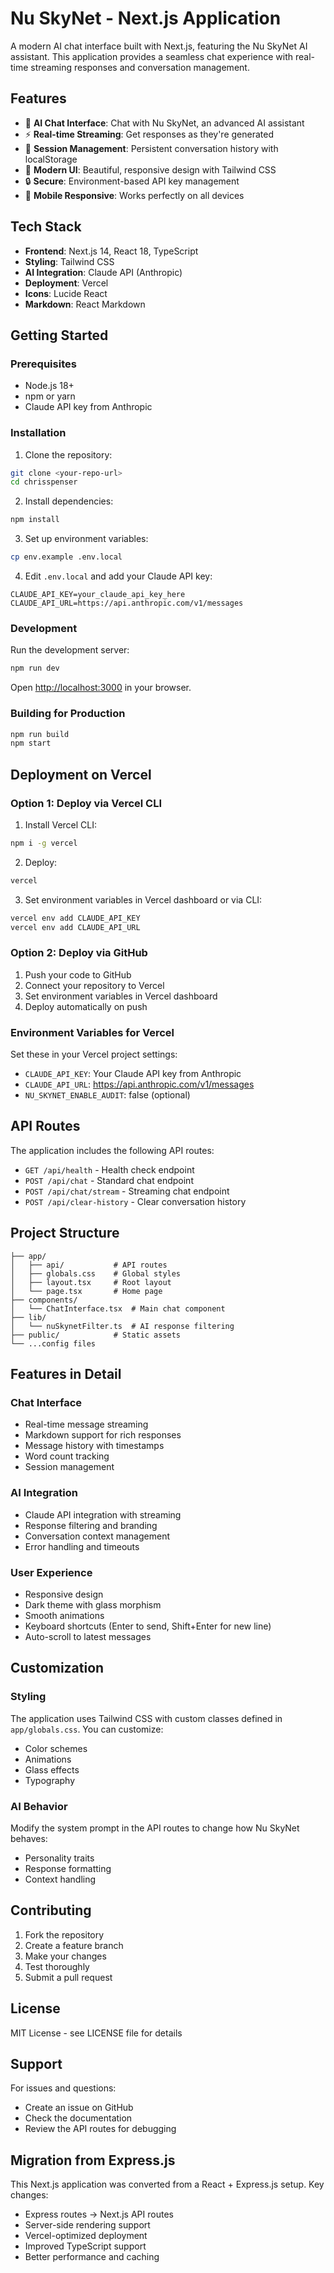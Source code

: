 # Nu SkyNet - Next.js Application

A modern AI chat interface built with Next.js, featuring the Nu SkyNet AI assistant. This application provides a seamless chat experience with real-time streaming responses and conversation management.

## Features

- 🤖 **AI Chat Interface**: Chat with Nu SkyNet, an advanced AI assistant
- ⚡ **Real-time Streaming**: Get responses as they're generated
- 💾 **Session Management**: Persistent conversation history with localStorage
- 🎨 **Modern UI**: Beautiful, responsive design with Tailwind CSS
- 🔒 **Secure**: Environment-based API key management
- 📱 **Mobile Responsive**: Works perfectly on all devices

## Tech Stack

- **Frontend**: Next.js 14, React 18, TypeScript
- **Styling**: Tailwind CSS
- **AI Integration**: Claude API (Anthropic)
- **Deployment**: Vercel
- **Icons**: Lucide React
- **Markdown**: React Markdown

## Getting Started

### Prerequisites

- Node.js 18+ 
- npm or yarn
- Claude API key from Anthropic

### Installation

1. Clone the repository:
```bash
git clone <your-repo-url>
cd chrisspenser
```

2. Install dependencies:
```bash
npm install
```

3. Set up environment variables:
```bash
cp env.example .env.local
```

4. Edit `.env.local` and add your Claude API key:
```env
CLAUDE_API_KEY=your_claude_api_key_here
CLAUDE_API_URL=https://api.anthropic.com/v1/messages
```

### Development

Run the development server:
```bash
npm run dev
```

Open [http://localhost:3000](http://localhost:3000) in your browser.

### Building for Production

```bash
npm run build
npm start
```

## Deployment on Vercel

### Option 1: Deploy via Vercel CLI

1. Install Vercel CLI:
```bash
npm i -g vercel
```

2. Deploy:
```bash
vercel
```

3. Set environment variables in Vercel dashboard or via CLI:
```bash
vercel env add CLAUDE_API_KEY
vercel env add CLAUDE_API_URL
```

### Option 2: Deploy via GitHub

1. Push your code to GitHub
2. Connect your repository to Vercel
3. Set environment variables in Vercel dashboard
4. Deploy automatically on push

### Environment Variables for Vercel

Set these in your Vercel project settings:

- `CLAUDE_API_KEY`: Your Claude API key from Anthropic
- `CLAUDE_API_URL`: https://api.anthropic.com/v1/messages
- `NU_SKYNET_ENABLE_AUDIT`: false (optional)

## API Routes

The application includes the following API routes:

- `GET /api/health` - Health check endpoint
- `POST /api/chat` - Standard chat endpoint
- `POST /api/chat/stream` - Streaming chat endpoint
- `POST /api/clear-history` - Clear conversation history

## Project Structure

```
├── app/
│   ├── api/           # API routes
│   ├── globals.css    # Global styles
│   ├── layout.tsx     # Root layout
│   └── page.tsx       # Home page
├── components/
│   └── ChatInterface.tsx  # Main chat component
├── lib/
│   └── nuSkynetFilter.ts  # AI response filtering
├── public/            # Static assets
└── ...config files
```

## Features in Detail

### Chat Interface
- Real-time message streaming
- Markdown support for rich responses
- Message history with timestamps
- Word count tracking
- Session management

### AI Integration
- Claude API integration with streaming
- Response filtering and branding
- Conversation context management
- Error handling and timeouts

### User Experience
- Responsive design
- Dark theme with glass morphism
- Smooth animations
- Keyboard shortcuts (Enter to send, Shift+Enter for new line)
- Auto-scroll to latest messages

## Customization

### Styling
The application uses Tailwind CSS with custom classes defined in `app/globals.css`. You can customize:
- Color schemes
- Animations
- Glass effects
- Typography

### AI Behavior
Modify the system prompt in the API routes to change how Nu SkyNet behaves:
- Personality traits
- Response formatting
- Context handling

## Contributing

1. Fork the repository
2. Create a feature branch
3. Make your changes
4. Test thoroughly
5. Submit a pull request

## License

MIT License - see LICENSE file for details

## Support

For issues and questions:
- Create an issue on GitHub
- Check the documentation
- Review the API routes for debugging

## Migration from Express.js

This Next.js application was converted from a React + Express.js setup. Key changes:

- Express routes → Next.js API routes
- Server-side rendering support
- Vercel-optimized deployment
- Improved TypeScript support
- Better performance and caching
